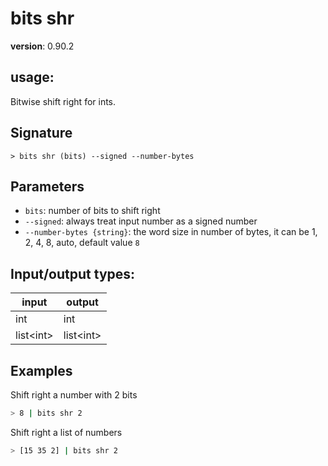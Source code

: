 # bits shr

**version**: 0.90.2

## **usage**:

Bitwise shift right for ints.

## Signature

`> bits shr (bits) --signed --number-bytes`

## Parameters

- `bits`: number of bits to shift right
- `--signed`: always treat input number as a signed number
- `--number-bytes {string}`: the word size in number of bytes, it can be 1, 2, 4, 8, auto, default value `8`

## Input/output types:

| input       | output      |
| ----------- | ----------- |
| int         | int         |
| list\<int\> | list\<int\> |

## Examples

Shift right a number with 2 bits

```bash
> 8 | bits shr 2
```

Shift right a list of numbers

```bash
> [15 35 2] | bits shr 2
```
